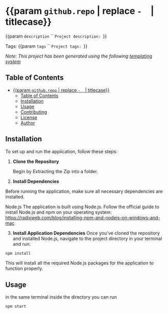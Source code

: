 # {{param `github.repo` | replace `-` ` ` | titlecase}}
{{param `description` `` `Project description: `}}

Tags: {{param `tags` `` `Project tags: `}}

*Note: This project has been generated using the following [templating system](./TEMPLATE.md)*

## Table of Contents
- [{{param `github.repo` | replace `-` ` ` | titlecase}}](#param-githubrepo--replace------titlecase)
  - [Table of Contents](#table-of-contents)
  - [Installation](#installation)
  - [Usage](#usage)
  - [Contributing](#contributing)
  - [License](#license)
  - [Author](#author)

## Installation
To set up and run the application, follow these steps:

1. **Clone the Repository**

   Begin by Extracting the Zip into a folder. 

2. **Install Dependencies**

Before running the application, make sure all necessary dependencies are installed.

Node.js
The application is built using Node.js. Follow the official guide to install Node.js and npm on your operating system:
https://radixweb.com/blog/installing-npm-and-nodejs-on-windows-and-mac

3. **Install Application Dependencies**
   Once you've cloned the repository and installed Node.js, navigate to the project directory in your terminal and run:

```bash
npm install

```

This will install all the required Node.js packages for the application to function properly.


## Usage
in the same terminal inside the directory you can run 
```bash
npm start 
``` 